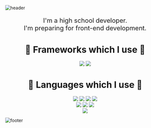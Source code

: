 ![header](https://capsule-render.vercel.app/api?type=wave&color=0:009FFF,100:ec2F4B&height=400&section=&text=Park%20Soon%20Hyeong&fontColor=ffffff&fontSize=90&desc=Front-end%20developer.&animation=scaleIn)

<p align="center" style="font-size:20px;">
    I'm a high school developer. <br>
    I'm preparing for front-end development.
</p>

<div align="center">
    <h1  align="center"> 🎨  Frameworks which I use 🎨 </h1>
    <img src="https://img.shields.io/badge/React-61DAFB?style=flat-square&logo=React&logoColor=black"/></a>
    <img src="https://img.shields.io/badge/Flutter-02569B?style=flat-square&logo=Flutter&logoColor=white"/></a>
</div>

<h1 align="center"> 🔨 Languages which I use 🔨 </h1>

<div align="center">
    <img src="https://img.shields.io/badge/Java-007396?style=flat-square&logo=Java&logoColor=white"/></a>
    <img src="https://img.shields.io/badge/Dart-0175C2?style=flat-square&logo=Dart&logoColor=white"/></a>
    <img src="https://img.shields.io/badge/MySQL-4479A1?style=flat-square&logo=MySQL&logoColor=white"/></a>
    <img src="https://img.shields.io/badge/HTML5-E34F26?style=flat-square&logo=HTML5&logoColor=white"/></a>
    <br>
    <img src="https://img.shields.io/badge/CSS-1572B6?style=flat-square&logo=CSS3&logoColor=white"/></a>
    <img src="https://img.shields.io/badge/JavaScript-F7DF1E?style=flat-square&logo=JavaScript&logoColor=black"/></a>
    <img src="https://img.shields.io/badge/TypeScript-3178C6?style=flat-square&logo=TypeScript&logoColor=white"/></a>
</div>

<div align="center">
    <a href="https://solved.ac/tnsgud0258">
        <img src="http://mazassumnida.wtf/api/v2/generate_badge?boj=tnsgud0258" />
    </a>
</div>

![footer](https://capsule-render.vercel.app/api?type=wave&color=100:009FFF,0:ec2F4B&height=200&section=footer&animation=scaleIn)
